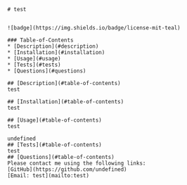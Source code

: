 
    # test
    
    
    ![badge](https://img.shields.io/badge/license-mit-teal)
      
    ### Table-of-Contents
    * [Description](#description)
    * [Installation](#installation)
    * [Usage](#usage)
    * [Tests](#tests)
    * [Questions](#questions)
    
    ## [Description](#table-of-contents)
    test
   
    ## [Installation](#table-of-contents)
    test
    
    ## [Usage](#table-of-contents)
    test
    
    undefined
    ## [Tests](#table-of-contents)
    test
    ## [Questions](#table-of-contents)
    Please contact me using the following links:
    [GitHub](https://github.com/undefined)
    [Email: test](mailto:test)
  